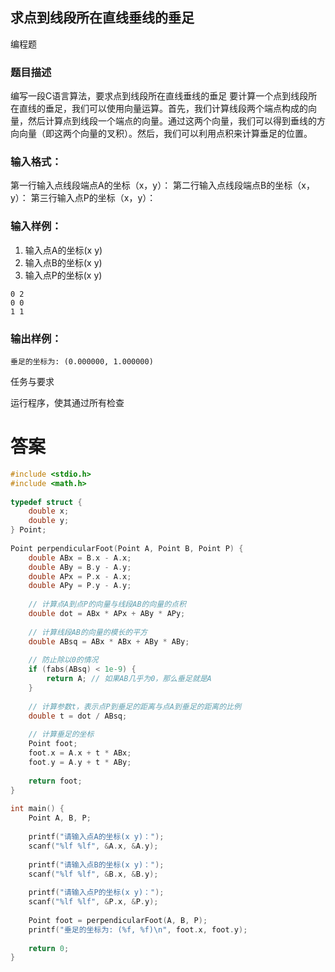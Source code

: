 ## 求点到线段所在直线垂线的垂足

编程题

### 题目描述

编写一段C语言算法，要求点到线段所在直线垂线的垂足
要计算一个点到线段所在直线的垂足，我们可以使用向量运算。首先，我们计算线段两个端点构成的向量，然后计算点到线段一个端点的向量。通过这两个向量，我们可以得到垂线的方向向量（即这两个向量的叉积）。然后，我们可以利用点积来计算垂足的位置。

### 输入格式：

第一行输入点线段端点A的坐标（x，y）：
第二行输入点线段端点B的坐标（x，y）：
第三行输入点P的坐标（x，y）：

### 输入样例：

1. 输入点A的坐标(x y)
2. 输入点B的坐标(x y)
3. 输入点P的坐标(x y)

```
0 2
0 0
1 1
```

### 输出样例：

```
垂足的坐标为: (0.000000, 1.000000)
```

任务与要求

运行程序，使其通过所有检查

#  答案
```c
#include <stdio.h>  
#include <math.h>  
  
typedef struct {  
    double x;  
    double y;  
} Point;  
  
Point perpendicularFoot(Point A, Point B, Point P) {  
    double ABx = B.x - A.x;  
    double ABy = B.y - A.y;  
    double APx = P.x - A.x;  
    double APy = P.y - A.y;  
      
    // 计算点A到点P的向量与线段AB的向量的点积  
    double dot = ABx * APx + ABy * APy;  
      
    // 计算线段AB的向量的模长的平方  
    double ABsq = ABx * ABx + ABy * ABy;  
      
    // 防止除以0的情况  
    if (fabs(ABsq) < 1e-9) {  
        return A; // 如果AB几乎为0，那么垂足就是A  
    }  
      
    // 计算参数t，表示点P到垂足的距离与点A到垂足的距离的比例  
    double t = dot / ABsq;  
      
    // 计算垂足的坐标  
    Point foot;  
    foot.x = A.x + t * ABx;  
    foot.y = A.y + t * ABy;  
      
    return foot;  
}  
  
int main() {  
    Point A, B, P;  
      
    printf("请输入点A的坐标(x y)：");  
    scanf("%lf %lf", &A.x, &A.y);  
      
    printf("请输入点B的坐标(x y)：");  
    scanf("%lf %lf", &B.x, &B.y);  
      
    printf("请输入点P的坐标(x y)：");  
    scanf("%lf %lf", &P.x, &P.y);  
      
    Point foot = perpendicularFoot(A, B, P);  
    printf("垂足的坐标为: (%f, %f)\n", foot.x, foot.y);  
      
    return 0;  
}
```